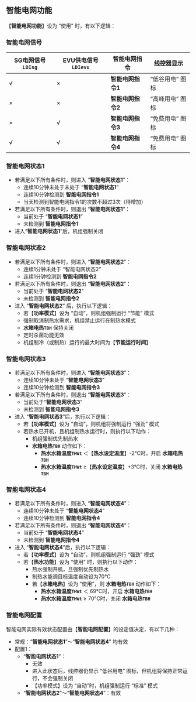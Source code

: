 <!-- 注意事项 -->
<!-- 起始分级标题：##（二级标题） -->

## 智能电网功能

【**智能电网功能**】设为 “使用” 时，有以下逻辑：

### 智能电网信号

| **SG电网信号`LDIsg`** | **EVU供电信号`LDIevu`** | 智能电网指令  | 线控器显示     |
| ----------------- | ------------------- | ------------- | -------------- |
| √                 | ×                   | **智能电网指令1** | “低谷用电” 图标 |
| ×                 | ×                   | **智能电网指令2** | “高峰用电” 图标 |
| ×                 | √                   | **智能电网指令3** | “免费用电” 图标 |
| √                 | √                   | **智能电网指令4** | “免费用电” 图标 |

### 智能电网状态1

- 若满足以下所有条件时，则进入 “**智能电网状态1**”：
  - 连续10分钟未处于未处于 “**智能电网状态1**”
  - 连续10分钟检测到 **智能电网指令1**
  - 当天检测到智能电网指令1的次数不超过3次（待增加）
- 若满足以下所有条件时，则退出 “**智能电网状态1**”：
  - 当前处于 “**智能电网状态1**”
  - 未检测到 **智能电网指令1**
- 进入“**智能电网状态1**”后，机组强制关闭

### 智能电网状态2

- 若满足以下所有条件时，则进入 “**智能电网状态2**”：
  - 连续1分钟未处于 “智能电网状态2”
  - 连续1分钟检测到 **智能电网指令2**
- 若满足以下所有条件时，则退出 “**智能电网状态2**”：
  - 当前处于 “**智能电网状态2**”
  - 未检测到 **智能电网指令2**
- 进入 “**智能电网状态2**” 后，执行以下逻辑：
  - 若【**功率模式**】设为 “自动”，则机组强制运行 “节能” 模式
  - 强制取消制热水需求，机组禁止运行在制热水模式
  - **水箱电热`TBH`** 保持关闭
  - 定时杀菌功能无效
  - 机组制冷（或制热）运行的最大时间为【**节能运行时间**】

### 智能电网状态3

- 若满足以下所有条件时，则进入 “**智能电网状态3**”：
  - 连续10分钟未处于 “**智能电网状态3**”
  - 连续10分钟检测到 **智能电网指令3**
- 若满足以下所有条件时，则退出 “**智能电网状态3**”：
  - 当前处于“**智能电网状态3**”
  - 未检测到 **智能电网指令3**
- 进入 “**智能电网状态3**”后，执行以下逻辑：
  - 若【**功率模式**】设为 “自动”，则机组将强制运行 “强劲” 模式
  - 若热水已开机，且机组制热水运行时，则执行以下动作：
    - 机组强制优先制热水
    - **水箱电热`TBH`** 动作如下：
      - **热水水箱温度`THWt`** ＜【**热水设定温度**】-2℃时，开启 **水箱电热`TBH`**
      - **热水水箱温度`THWt`** ≥【**热水设定温度**】+3℃时，关闭 **水箱电热`TBH`**

### 智能电网状态4

- 若满足以下所有条件时，则进入 “**智能电网状态4**”：
  - 连续10分钟未处于 “**智能电网状态4**”
  - 连续10分钟检测到 **智能电网指令4**
- 若满足以下所有条件时，则退出 “**智能电网状态4**”：
  - 当前处于 “**智能电网状态4**”
  - 未检测到 **智能电网指令4**
- 进入 “**智能电网状态4**”后，执行以下逻辑：
  - 若【**功率模式**】设为 “自动”，则机组强制运行 “强劲” 模式
  - 若【**热水功能**】设为 “使用” 时，则执行以下动作：
    - 热水强制开机，且强制优先制热水
    - 制热水能调目标温度自动设为70℃
    - 若【**水箱电热**】设为 “使用”，则 **水箱电热`TBH`** 动作如下：
      - **热水水箱温度`THWt`** ＜ 69℃时，开启 **水箱电热`TBH`**
      - **热水水箱温度`THWt`** ≥ 70℃时，关闭 **水箱电热`TBH`**

### 智能电网配置

智能电网实际有效状态配置由【**智能电网配置**】的设定值决定，有以下几种：

- 常规：“**智能电网状态1**”～“**智能电网状态4**” 均有效
- 配置1：
  - “**智能电网状态1**”：
    - 无效
    - 进入此状态后，线控器仍显示 “低谷用电” 图标，但机组将保持正常运行，不会强制关闭
    - 【功率模式】设为 “自动”时，机组强制运行 “标准” 模式
  - “**智能电网状态2**”～“**智能电网状态4**”：有效
